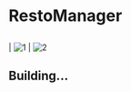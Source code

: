 # RestoManager
##
| ![1](https://media.giphy.com/media/nEaVQAybfZbrQQ4R4W/giphy.gif) | ![2]([https://media.giphy.com/media/5gHfODIb0VIAucon2J/giphy.gif])
 ## Building...
